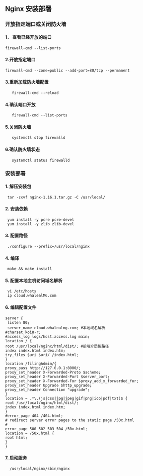 ## Nginx 安装部署

### 开放指定端口或关闭防火墙

#### 1． 查看已经开放的端口

    firewall-cmd --list-ports

#### 2.开放指定端口

    firewall-cmd --zone=public --add-port=80/tcp --permanent

#### 3.重新加载防火墙配置

       firewall-cmd --reload

#### 4.确认端口开放

       firewall-cmd --list-ports

#### 5.关闭防火墙

       systemctl stop firewalld

#### 6.确认防火墙状态

       systemctl status firewalld

### 安装部署

#### 1. 解压安装包

     tar -zxvf nginx-1.16.1.tar.gz -C /usr/local/

#### 2. 安装依赖

     yum install -y pcre pcre-devel
     yum install -y zlib zlib-devel

#### 3. 配置路径

     ./configure --prefix=/usr/local/nginx

#### 4. 编译

     make && make install

#### 5. 配置本地主机访问域名解析

     vi /etc/hosts
     ip cloud.whalealMG.com

#### 6. 编辑配置文件

```
server {
 listen 80;
 server_name cloud.whalealmg.com; #本地域名解析
#charset koi8-r;
#access_log logs/host.access.log main;
location / {
root /usr/local/nginx/html/dist/; #前端介质包路径
index index.html index.htm;
try_files $uri $uri/ /index.html;
}
location /filingAdmin/{
proxy_pass http://127.0.0.1:8000/;
proxy_set_header X-Forwarded-Proto $scheme;
proxy_set_header X-Forwarded-Port $server_port;
proxy_set_header X-Forwarded-For $proxy_add_x_forwarded_for;
proxy_set_header Upgrade $http_upgrade;
proxy_set_header Connection "upgrade";
}
location ~ .*\.(js|css|jpg|jpeg|gif|png|ico|pdf|txt)$ {
root /usr/local/nginx/html/dist/;
index index.html index.htm;
}
#error_page 404 /404.html;
# redirect server error pages to the static page /50x.html
#
error_page 500 502 503 504 /50x.html;
location = /50x.html {
root html;
}
}
```

#### 7. 启动服务

      /usr/local/nginx/sbin/nginx  

